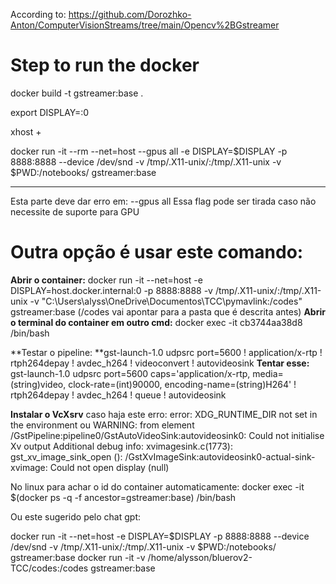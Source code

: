 According to: https://github.com/Dorozhko-Anton/ComputerVisionStreams/tree/main/Opencv%2BGstreamer

# Step to run the docker
docker build -t gstreamer:base .

export DISPLAY=:0

xhost +

docker run -it --rm --net=host --gpus all -e DISPLAY=$DISPLAY -p 8888:8888 --device /dev/snd -v /tmp/.X11-unix/:/tmp/.X11-unix -v $PWD:/notebooks/ gstreamer:base
_________________
Esta parte deve dar erro em: --gpus all
Essa flag pode ser tirada caso não necessite de suporte para GPU

# Outra opção é usar este comando:

**Abrir o container:** docker run -it --net=host -e DISPLAY=host.docker.internal:0 -p 8888:8888 -v /tmp/.X11-unix/:/tmp/.X11-unix -v "C:\Users\alyss\OneDrive\Documentos\TCC\pymavlink:/codes" gstreamer:base
(/codes vai apontar para a pasta que é descrita antes)
**Abrir o terminal do container em outro cmd:** docker exec -it cb3744aa38d8 /bin/bash

**Testar o pipeline: **gst-launch-1.0 udpsrc port=5600 ! application/x-rtp ! rtph264depay ! avdec_h264 ! videoconvert ! autovideosink
**Tentar esse:** gst-launch-1.0 udpsrc port=5600 caps='application/x-rtp, media=(string)video, clock-rate=(int)90000, encoding-name=(string)H264' ! rtph264depay ! avdec_h264 ! queue ! autovideosink

**Instalar o VcXsrv** caso haja este erro: error: XDG_RUNTIME_DIR not set in the environment ou WARNING: from element /GstPipeline:pipeline0/GstAutoVideoSink:autovideosink0: Could not initialise Xv output
Additional debug info:
xvimagesink.c(1773): gst_xv_image_sink_open (): /GstXvImageSink:autovideosink0-actual-sink-xvimage:
Could not open display (null)

No linux para achar o id do container automaticamente: docker exec -it $(docker ps -q -f ancestor=gstreamer:base) /bin/bash

Ou este sugerido pelo chat gpt:

docker run -it --net=host -e DISPLAY=$DISPLAY -p 8888:8888 --device /dev/snd -v /tmp/.X11-unix/:/tmp/.X11-unix -v $PWD:/notebooks/ gstreamer:base
docker run -it -v /home/alysson/bluerov2-TCC/codes:/codes gstreamer:base

